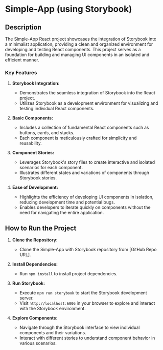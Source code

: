 # Simple-App (using Storybook)

## Description

The Simple-App React project showcases the integration of Storybook into a minimalist application, providing a clean and organized environment for developing and testing React components. This project serves as a foundation for building and managing UI components in an isolated and efficient manner.

### Key Features

1. **Storybook Integration:**
   - Demonstrates the seamless integration of Storybook into the React project.
   - Utilizes Storybook as a development environment for visualizing and testing individual React components.

2. **Basic Components:**
   - Includes a collection of fundamental React components such as buttons, cards, and stacks.
   - Each component is meticulously crafted for simplicity and reusability.

3. **Component Stories:**
   - Leverages Storybook's story files to create interactive and isolated scenarios for each component.
   - Illustrates different states and variations of components through Storybook stories.

4. **Ease of Development:**
   - Highlights the efficiency of developing UI components in isolation, reducing development time and potential bugs.
   - Enables developers to iterate quickly on components without the need for navigating the entire application.

## How to Run the Project

1. **Clone the Repository:**
   - Clone the Simple-App with Storybook repository from [GitHub Repo URL].

2. **Install Dependencies:**
   - Run `npm install` to install project dependencies.

3. **Run Storybook:**
   - Execute `npm run storybook` to start the Storybook development server.
   - Visit `http://localhost:6006` in your browser to explore and interact with the Storybook environment.

4. **Explore Components:**
   - Navigate through the Storybook interface to view individual components and their variations.
   - Interact with different stories to understand component behavior in various scenarios.
